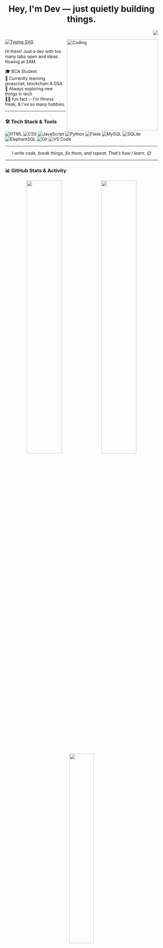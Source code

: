 <h1 align="center">Hey, I'm Dev — just quietly building things.</h1>
<p align="right">
  <img src="https://visitor-badge.laobi.icu/badge?page_id=techsiddhi" />
</p>

<img align="right" alt="Coding" src="https://user-images.githubusercontent.com/111427307/233221539-a20d37ea-23cb-48bc-b121-c8daf2cb3d87.gif" width="300"/>


[![Typing SVG](https://readme-typing-svg.herokuapp.com?font=Fira+Code&size=21&width=550&height=44&lines=🌟+Welcome+to+my+coding+universe!+🚀)](https://git.io/typing-svg)


Hi there! Just a dev with too many tabs open and ideas flowing at 2AM.

🎓 BCA Student <br>
🔨 Currently learning javascript, blockchain & DSA <br>
🧠 Always exploring new things in tech <br>
👨‍💻 fun fact :- I'm fitness freak, & i've so many hobbies.

---

### 🛠️ Tech Stack & Tools

![HTML](https://img.shields.io/badge/HTML5-%23E34F26?style=for-the-badge&logo=html5&logoColor=white)
![CSS](https://img.shields.io/badge/CSS3-%231572B6?style=for-the-badge&logo=css3&logoColor=white)
![JavaScript](https://img.shields.io/badge/JavaScript-%23F7DF1E?style=for-the-badge&logo=javascript&logoColor=black)
![Python](https://img.shields.io/badge/Python-%2314354C?style=for-the-badge&logo=python&logoColor=white)
![Flask](https://img.shields.io/badge/Flask-%23000?style=for-the-badge&logo=flask&logoColor=white)
![MySQL](https://img.shields.io/badge/MySQL-%2300f?style=for-the-badge&logo=mysql&logoColor=white)
![SQLite](https://img.shields.io/badge/SQLite-%2307405e?style=for-the-badge&logo=sqlite&logoColor=white)
![ElephantSQL](https://img.shields.io/badge/ElephantSQL-%230083C1?style=for-the-badge&logo=postgresql&logoColor=white)
![Git](https://img.shields.io/badge/Git-%23F05032?style=for-the-badge&logo=git&logoColor=white)
![VS Code](https://img.shields.io/badge/VS%20Code-%23007ACC?style=for-the-badge&logo=visual-studio-code&logoColor=white)

---

<p align="center"><i>I write code, break things, fix them, and repeat. That’s how I learn. 😊</i></p>

---

### 📊 GitHub Stats & Activity

<p align="center">
  <img src="https://github-readme-stats.vercel.app/api?username=techsiddhi&show_icons=true&theme=tokyonight&hide_border=true&border_radius=10" width="48%" />
  <img src="https://github-readme-streak-stats.herokuapp.com/?user=techsiddhi&theme=tokyonight&hide_border=true&border_radius=10" width="48%" />
</p>

<p align="center">
  <img src="https://github-readme-stats.vercel.app/api/top-langs/?username=techsiddhi&layout=compact&theme=tokyonight&hide_border=true&border_radius=10" width="40%" />
</p>

---

<p align="center">
  Let’s build something weird, cool, or just useful.
</p>
